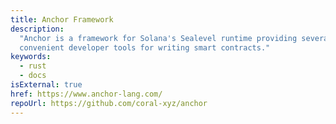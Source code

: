 ```yaml
---
title: Anchor Framework
description:
  "Anchor is a framework for Solana's Sealevel runtime providing several
  convenient developer tools for writing smart contracts."
keywords:
  - rust
  - docs
isExternal: true
href: https://www.anchor-lang.com/
repoUrl: https://github.com/coral-xyz/anchor
---
```

